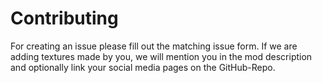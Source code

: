 # Contributing

For creating an issue please fill out the matching issue form.
If we are adding textures made by you, we will mention you in the mod description and optionally link your social media pages on the GitHub-Repo.
